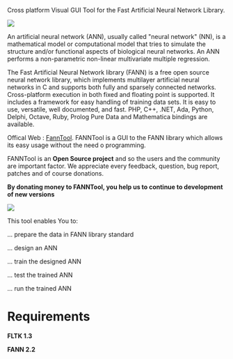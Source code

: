 Cross platform Visual GUI Tool for the Fast Artificial Neural Network Library.

[![](http://2.bp.blogspot.com/-o-Bsla1GBnw/T8r-b934maI/AAAAAAAAAmI/nLZOm-hp4sM/s400/FannTool.jpg)](http://fanntool.blogspot.com/)

An artificial neural network (ANN), usually called "neural network" (NN), is a mathematical
model or computational model that tries to simulate the structure and/or functional aspects
of biological neural networks. An ANN performs a non-parametric non-linear multivariate
multiple regression.

The  Fast  Artificial  Neural  Network library (FANN)  is a free open source neural network
library, which implements multilayer artificial neural networks in C and supports both fully
and sparsely connected networks. Cross-platform execution in both fixed and floating point
is supported. It includes a framework for easy handling of training data sets. It is easy to
use, versatile, well documented, and fast. PHP, C++, .NET, Ada, Python, Delphi, Octave,
Ruby, Prolog Pure Data and Mathematica bindings are available.

Offical Web : [FannTool](http://fanntool.blogspot.com/).
FANNTool is a GUI to the FANN library which allows its easy usage without the need o
programming.



FANNTool is an **Open Source project** and so the users and the community are  important factor.
We appreciate every feedback, question, bug report, patches and of course donations.

**By donating money to FANNTool, you help us to continue to development of new versions**

[![](https://www.paypalobjects.com/en_US/i/btn/btn_donate_LG.gif)](https://www.paypal.com/cgi-bin/webscr?cmd=_s-xclick&hosted_button_id=Z4LJTTPXCLYN6l)

This tool enables You to:

... prepare the data in FANN library standard

... design an ANN

... train the designed ANN

... test the trained ANN

... run the trained ANN

# **Requirements** #
**FLTK 1.3**

**FANN 2.2**

